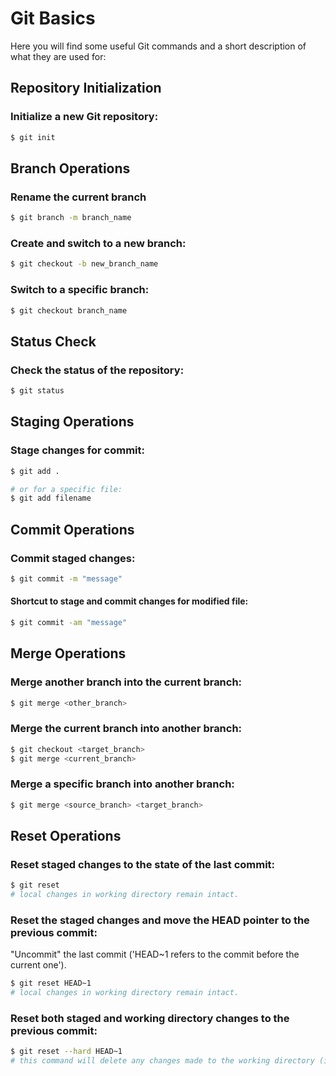 # Git Basics

Here you will find some useful Git commands and a short description of what they are used for:

## Repository Initialization

### Initialize a new Git repository:
```bash
$ git init
```

## Branch Operations

### Rename the current branch 
```bash
$ git branch -m branch_name
```

### Create and switch to a new branch:
```bash
$ git checkout -b new_branch_name
```

### Switch to a specific branch:
```bash
$ git checkout branch_name
```

## Status Check

### Check the status of the repository:
```bash
$ git status
```

## Staging Operations

### Stage changes for commit:
```bash
$ git add . 

# or for a specific file:
$ git add filename
``` 

## Commit Operations

### Commit staged changes:
```bash
$ git commit -m "message"
```

#### Shortcut to stage and commit changes for modified file:
```bash
$ git commit -am "message"
```

## Merge Operations
### Merge another branch into the current branch:
```bash
$ git merge <other_branch>
```

### Merge the current branch into another branch:
```bash
$ git checkout <target_branch>
$ git merge <current_branch>
```

### Merge a specific branch into another branch:
```bash
$ git merge <source_branch> <target_branch>
```

## Reset Operations

### Reset staged changes to the state of the last commit:
```bash
$ git reset
# local changes in working directory remain intact.
```

### Reset the staged changes and move the HEAD pointer to the previous commit:

"Uncommit" the last commit ('HEAD~1 refers to the commit before the current one').

```bash
$ git reset HEAD~1
# local changes in working directory remain intact.
```

### Reset both staged and working directory changes to the previous commit:

```bash
$ git reset --hard HEAD~1
# this command will delete any changes made to the working directory (i.e. local files) !
```